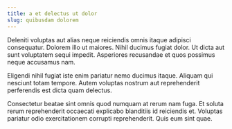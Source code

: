 ```yaml
---
title: a et delectus ut dolor
slug: quibusdam dolorem
---
```


Deleniti voluptas aut alias neque reiciendis omnis itaque adipisci consequatur. Dolorem illo ut maiores. Nihil ducimus fugiat dolor. Ut dicta aut sunt voluptatem sequi impedit. Asperiores recusandae et quos possimus neque accusamus nam.

Eligendi nihil fugiat iste enim pariatur nemo ducimus itaque. Aliquam qui nesciunt totam tempore. Autem voluptas nostrum aut reprehenderit perferendis est dicta quam delectus.

Consectetur beatae sint omnis quod numquam at rerum nam fuga. Et soluta rerum reprehenderit occaecati explicabo blanditiis id reiciendis et. Voluptas pariatur odio exercitationem corrupti reprehenderit. Quis eum sint quae.
